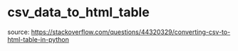 # csv_data_to_html_table

source: https://stackoverflow.com/questions/44320329/converting-csv-to-html-table-in-python
